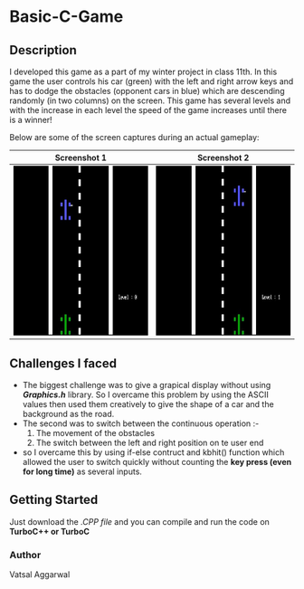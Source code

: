 # Basic-C-Game
## Description

I developed this game as a part of my winter project in class 11th. In this game the user controls his car (green) with the left and right arrow keys and has to dodge the obstacles (opponent cars in blue) which are descending randomly (in two columns) on the screen. This game has several levels and with the increase in each level the speed of the game increases until there is a winner!

Below are some of the screen captures during an actual gameplay:

| Screenshot 1                                                                    | Screenshot 2                                                                    |
| ------------------------------------------------------------------------------- | ------------------------------------------------------------------------------- |
| <img src="Images/Screenshot(2).jpg" alt="first image" width="400" height="300"> | <img src="Images/Screenshot(1).jpg" alt="first image" width="400" height="300"> |


## Challenges I faced
* The biggest challenge was to give a grapical display without using __*Graphics.h*__ library. So I overcame this problem by using the ASCII values then used them creatively to give the shape of a car and the background as the road.
* The second was to switch between the continuous operation :-
  1. The movement of the obstacles
  2. The switch between the left and right position on te user end
* so I overcame this by using if-else contruct and kbhit() function which allowed the user to switch quickly without counting the __key press (even for long time)__ as several inputs.

## Getting Started

Just download the *.CPP file* and you can compile and run the code on __TurboC++ or TurboC__

### Author

Vatsal Aggarwal

 

